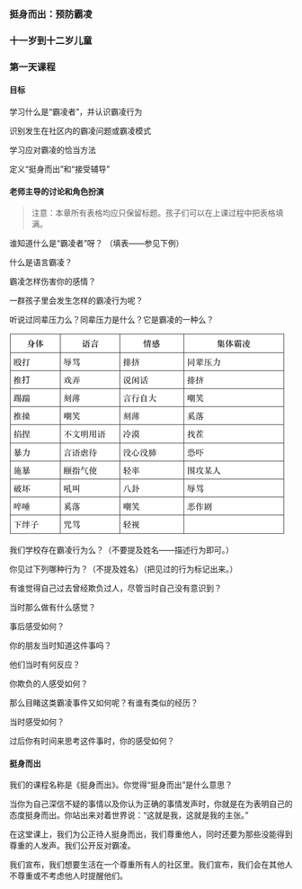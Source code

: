 ### 挺身而出：预防霸凌

### 十一岁到十二岁儿童

### 第一天课程

#### 目标

学习什么是“霸凌者”，并认识霸凌行为

识别发生在社区内的霸凌问题或霸凌模式

学习应对霸凌的恰当方法

定义“挺身而出”和“接受辅导”

#### 老师主导的讨论和角色扮演


> 注意：本章所有表格均应只保留标题。孩子们可以在上课过程中把表格填满。

谁知道什么是“霸凌者”呀？ （填表——参见下例）

什么是语言霸凌？

霸凌怎样伤害你的感情？

一群孩子里会发生怎样的霸凌行为呢？

听说过同辈压力么？同辈压力是什么？它是霸凌的一种么？

![](/assets/QQ20160724-3.png)

我们学校存在霸凌行为么？（不要提及姓名——描述行为即可。）

你见过下列哪种行为？（不提及姓名）（把见过的行为标记出来。）

有谁觉得自己过去曾经欺负过人，尽管当时自己没有意识到？ 

当时那么做有什么感觉？

事后感受如何？

你的朋友当时知道这件事吗？

他们当时有何反应？

你欺负的人感受如何？

那么目睹这类霸凌事件又如何呢？有谁有类似的经历？

当时感受如何？

过后你有时间来思考这件事时，你的感受如何？

#### 挺身而出

我们的课程名称是《挺身而出》。你觉得“挺身而出”是什么意思？

当你为自己深信不疑的事情以及你认为正确的事情发声时，你就是在为表明自己的态度挺身而出。你站出来对着世界说：“这就是我，这就是我的主张。”

在这堂课上，我们为公正待人挺身而出，我们尊重他人，同时还要为那些没能得到尊重的人发声。我们公开反对霸凌。

我们宣布，我们想要生活在一个尊重所有人的社区里。我们宣布，我们会在其他人不尊重或不考虑他人时提醒他们。

